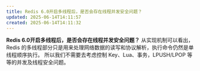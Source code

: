 ```yaml
---
title: Redis 6.0开启多线程后，是否会存在线程并发安全问题？
updated: 2025-06-14T14:11:57
created: 2025-06-14T14:11:32
---
```


**Redis 6.0开启多线程后，是否会存在线程并发安全问题？**
从实现机制可以看出，Redis 的多线程部分只是用来处理网络数据的读写和协议解析，执行命令仍然是单线程顺序执行。
所以我们不需要去考虑控制 Key、Lua、事务，LPUSH/LPOP 等等的并发及线程安全问题。
